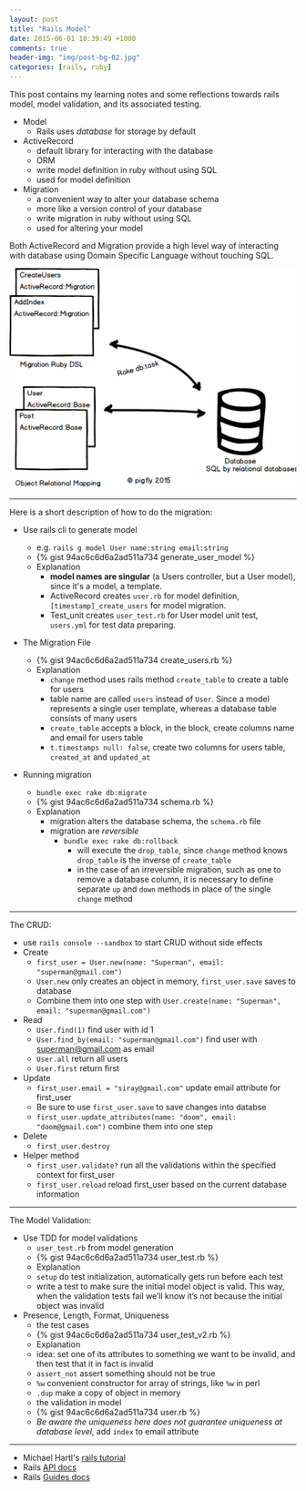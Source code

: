 ```yaml
---
layout: post
title: "Rails Model"
date: 2015-06-01 10:39:49 +1000
comments: true
header-img: "img/post-bg-02.jpg"
categories: [rails, ruby]
---
```


This post contains my learning notes and some reflections towards rails model, model validation, and its
associated testing.

<!--more-->

- Model
  - Rails uses *database* for storage by default
- ActiveRecord
  - default library for interacting with the database
  - ORM
  - write model definition in ruby without using SQL
  - used for model definition
- Migration
  - a convenient way to alter your database schema
  - more like a version control of your database
  - write migration in ruby without using SQL
  - used for altering your model

Both ActiveRecord and Migration provide a high level way of interacting with database using Domain Specific Language without
touching SQL. <br>

![model](/images/rails/rails_model_migration_activerecord.png)

------------
Here is a short description of how to do the migration:
- Use rails cli to generate model
  - e.g. `rails g model User name:string email:string`
  - {% gist 94ac6c6d6a2ad511a734 generate_user_model %}
  - Explanation
    - **model names are singular** (a Users controller, but a User model), since it's a model, a template.
    - ActiveRecord creates `user.rb` for model definition, `[timestamp]_create_users` for model migration.
    - Test_unit creates `user_test.rb` for User model unit test, `users.yml` for test data preparing.

- The Migration File
  - {% gist 94ac6c6d6a2ad511a734 create_users.rb %}
  - Explanation
    - `change` method uses rails method `create_table` to create a table for users
    - table name are called `users` instead of `User`. Since a model represents a single user template, whereas a database table consists of many users
    - `create_table` accepts a block, in the block, create columns name and email for users table
    - `t.timestamps null: false`, create two columns for users table, `created_at` and `updated_at`

- Running migration
  - `bundle exec rake db:migrate`
  - {% gist 94ac6c6d6a2ad511a734 schema.rb %}
  - Explanation
    - migration alters the database schema, the `schema.rb` file
    - migration are *reversible*
      - `bundle exec rake db:rollback`
        - will execute the `drop_table`, since `change` method knows `drop_table` is the inverse of `create_table`
        - in the case of an irreversible migration, such as one to remove a database column, it is necessary to define separate `up` and `down` methods in place of the single `change` method

------------

The CRUD:

- use `rails console --sandbox` to start CRUD without side effects
- Create
  - `first_user = User.new(name: "Superman", email: "superman@gmail.com")`
  - `User.new` only creates an object in memory, `first_user.save` saves to database
  - Combine them into one step with `User.create(name: "Superman", email: "superman@gmail.com")`
- Read
  - `User.find(1)` find user with id 1
  - `User.find_by(email: "superman@gmail.com")` find user with superman@gmail.com as email
  - `User.all` return all users
  - `User.first` return first
- Update
  - `first_user.email = "siray@gmail.com"` update email attribute for first_user
  - Be sure to use `first_user.save` to save changes into databse
  - `first_user.update_attributes(name: "doom", email: "doom@gmail.com")` combine them into one step
- Delete
  - `first_user.destroy`
- Helper method
  - `first_user.validate?` run all the validations within the specified context for first_user
  - `first_user.reload` reload first_user based on the current database information

------------

The Model Validation:
- Use TDD for model validations
  - `user_test.rb` from model generation
  - {% gist 94ac6c6d6a2ad511a734 user_test.rb %}
  - Explanation
  - `setup` do test initialization, automatically gets run before each test
  - write a test to make sure the initial model object is valid. This way, when the validation tests fail we’ll know it’s  not because the initial object was invalid
- Presence, Length, Format, Uniqueness
  - the test cases
  - {% gist 94ac6c6d6a2ad511a734 user_test_v2.rb %}
  - Explanation
  - idea: set one of its attributes to something we want to be invalid, and then test that it in fact is invalid
  - `assert_not` assert something should not be true
  - `%w` convenient constructor for array of strings, like `%w` in perl
  - `.dup` make a copy of object in memory
  - the validation in model
  - {% gist 94ac6c6d6a2ad511a734 user.rb %}
  - *Be aware the uniqueness here does not guarantee uniqueness at database level*, add `index` to email attribute

-----------------

- Michael Hartl's [rails tutorial](https://www.railstutorial.org/book/modeling_users)
- Rails [API docs](http://api.rubyonrails.org/)
- Rails [Guides docs](http://edgeguides.rubyonrails.org/active_record_migrations.html)
